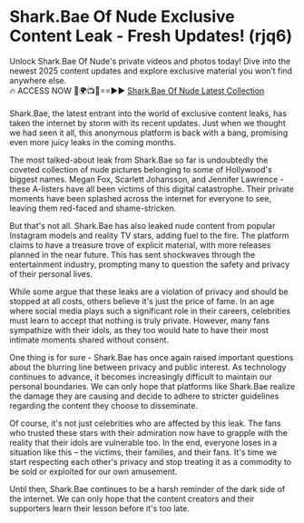 # Shark.Bae Of Nude Exclusive Content Leak - Fresh Updates! (rjq6)

Unlock Shark.Bae Of Nude's private videos and photos today! Dive into the newest 2025 content updates and explore exclusive material you won’t find anywhere else.
<br>
🔥 ACCESS NOW 🔴🌍📺📱==►► <a href="https://tinyurl.com/4n4u5rde" rel="nofollow">Shark.Bae Of Nude Latest Collection</a>
<br><br>
 Shark.Bae, the latest entrant into the world of exclusive content leaks, has taken the internet by storm with its recent updates. Just when we thought we had seen it all, this anonymous platform is back with a bang, promising even more juicy leaks in the coming months. 

The most talked-about leak from Shark.Bae so far is undoubtedly the coveted collection of nude pictures belonging to some of Hollywood's biggest names. Megan Fox, Scarlett Johansson, and Jennifer Lawrence - these A-listers have all been victims of this digital catastrophe. Their private moments have been splashed across the internet for everyone to see, leaving them red-faced and shame-stricken. 

But that's not all. Shark.Bae has also leaked nude content from popular Instagram models and reality TV stars, adding fuel to the fire. The platform claims to have a treasure trove of explicit material, with more releases planned in the near future. This has sent shockwaves through the entertainment industry, prompting many to question the safety and privacy of their personal lives. 

While some argue that these leaks are a violation of privacy and should be stopped at all costs, others believe it's just the price of fame. In an age where social media plays such a significant role in their careers, celebrities must learn to accept that nothing is truly private. However, many fans sympathize with their idols, as they too would hate to have their most intimate moments shared without consent. 

One thing is for sure - Shark.Bae has once again raised important questions about the blurring line between privacy and public interest. As technology continues to advance, it becomes increasingly difficult to maintain our personal boundaries. We can only hope that platforms like Shark.Bae realize the damage they are causing and decide to adhere to stricter guidelines regarding the content they choose to disseminate. 

Of course, it's not just celebrities who are affected by this leak. The fans who trusted these stars with their admiration now have to grapple with the reality that their idols are vulnerable too. In the end, everyone loses in a situation like this – the victims, their families, and their fans. It's time we start respecting each other's privacy and stop treating it as a commodity to be sold or exploited for our own amusement. 

Until then, Shark.Bae continues to be a harsh reminder of the dark side of the internet. We can only hope that the content creators and their supporters learn their lesson before it's too late.
